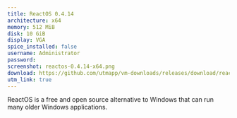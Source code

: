 ```yaml
---
title: ReactOS 0.4.14
architecture: x64
memory: 512 MiB
disk: 10 GiB
display: VGA
spice_installed: false
username: Administrator
password: 
screenshot: reactos-0.4.14-x64.png
download: https://github.com/utmapp/vm-downloads/releases/download/reactos-0.4.14-RC10/reactos-0.4.14-x64-utm.zip
utm_link: true
---
```

ReactOS is a free and open source alternative to Windows that can run many older Windows applications.
